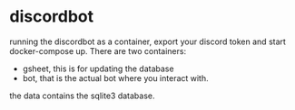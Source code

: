 # discordbot


running the discordbot as a container, export your discord token and start docker-compose up.
There are two containers:
- gsheet, this is for updating the database
- bot, that is the actual bot where you interact with.

the data contains the sqlite3 database.
